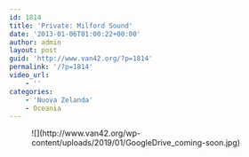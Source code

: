 ```yaml
---
id: 1814
title: 'Private: Milford Sound'
date: '2013-01-06T01:00:22+00:00'
author: admin
layout: post
guid: 'http://www.van42.org/?p=1814'
permalink: '/?p=1814'
video_url:
    - ''
categories:
    - 'Nuova Zelanda'
    - Oceania
---
```


<div class="wp-container-77 wp-block-columns has-2-columns"><div class="wp-container-75 wp-block-column"><figure class="wp-block-image">![](http://www.van42.org/wp-content/uploads/2019/01/GoogleDrive_coming-soon.jpg)</figure></div><div class="wp-container-76 wp-block-column"></div></div>